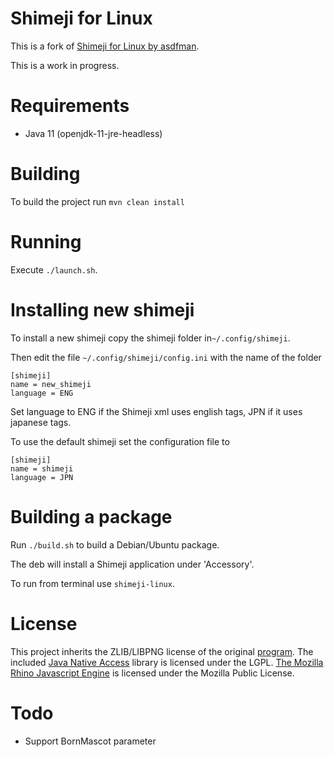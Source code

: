 
Shimeji for Linux
=================
This is a fork of [Shimeji for Linux by asdfman](https://github.com/asdfman/linux-shimeji).

This is a work in progress.

Requirements
==============
- Java 11 (openjdk-11-jre-headless)

Building
==============
To build the project run `mvn clean install`

Running
==============
Execute `./launch.sh`.


Installing new shimeji
=========================
To install a new shimeji copy the shimeji folder in`~/.config/shimeji`.

Then edit the file `~/.config/shimeji/config.ini` with the name of the folder
```
[shimeji]
name = new_shimeji
language = ENG
```

Set language to ENG if the Shimeji xml uses english tags, JPN if it uses japanese tags.

To use the default shimeji set the configuration file to
```
[shimeji]
name = shimeji
language = JPN
```


Building a package
==============
Run `./build.sh` to build a Debian/Ubuntu package.

The deb will install a Shimeji application under 'Accessory'.

To run from terminal use `shimeji-linux`.


License
==========
This project inherits the ZLIB/LIBPNG license of the original [program](http://www.group-finity.com/Shimeji). 
The included [Java Native Access](http://github.com/twall/jna) library is licensed under the LGPL. [The Mozilla Rhino Javascript Engine](http://www.mozilla.org/rhino)
is licensed under the Mozilla Public License.


Todo
=========
- Support BornMascot parameter


